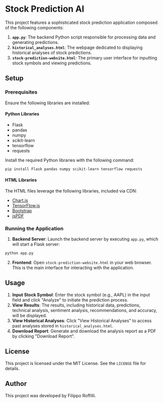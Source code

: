 
# Stock Prediction AI

This project features a sophisticated stock prediction application composed of the following components:
1. **`app.py`**: The backend Python script responsible for processing data and generating predictions.
2. **`historical_analyses.html`**: The webpage dedicated to displaying historical analyses of stock predictions.
3. **`stock-prediction-website.html`**: The primary user interface for inputting stock symbols and viewing predictions.

## Setup

### Prerequisites
Ensure the following libraries are installed:

#### Python Libraries
- Flask
- pandas
- numpy
- scikit-learn
- tensorflow
- requests

Install the required Python libraries with the following command:
```bash
pip install Flask pandas numpy scikit-learn tensorflow requests
```

#### HTML Libraries
The HTML files leverage the following libraries, included via CDN:
- [Chart.js](https://cdnjs.cloudflare.com/ajax/libs/Chart.js/3.7.0/chart.min.js)
- [TensorFlow.js](https://cdn.jsdelivr.net/npm/@tensorflow/tfjs@3.11.0/dist/tf.min.js)
- [Bootstrap](https://maxcdn.bootstrapcdn.com/bootstrap/4.5.2/css/bootstrap.min.css)
- [jsPDF](https://cdnjs.cloudflare.com/ajax/libs/jspdf/2.3.1/jspdf.umd.min.js)

### Running the Application

1. **Backend Server**: Launch the backend server by executing `app.py`, which will start a Flask server:
```bash
python app.py
```

2. **Frontend**: Open `stock-prediction-website.html` in your web browser. This is the main interface for interacting with the application.

## Usage

1. **Input Stock Symbol**: Enter the stock symbol (e.g., AAPL) in the input field and click "Analyze" to initiate the prediction process.
2. **View Results**: The results, including historical data, predictions, technical analysis, sentiment analysis, recommendations, and accuracy, will be displayed.
3. **View Historical Analyses**: Click "View Historical Analyses" to access past analyses stored in `historical_analyses.html`.
4. **Download Report**: Generate and download the analysis report as a PDF by clicking "Download Report".

## License

This project is licensed under the MIT License. See the `LICENSE` file for details.

## Author

This project was developed by Filippo Roffilli.
